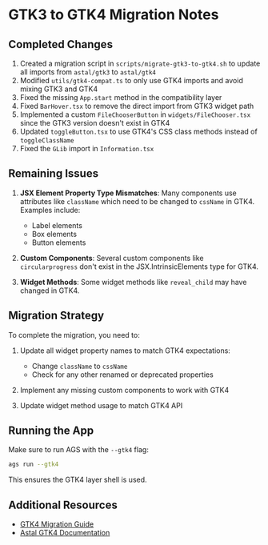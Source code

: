 # GTK3 to GTK4 Migration Notes

## Completed Changes

1. Created a migration script in `scripts/migrate-gtk3-to-gtk4.sh` to update all imports from `astal/gtk3` to `astal/gtk4`
2. Modified `utils/gtk4-compat.ts` to only use GTK4 imports and avoid mixing GTK3 and GTK4
3. Fixed the missing `App.start` method in the compatibility layer
4. Fixed `BarHover.tsx` to remove the direct import from GTK3 widget path
5. Implemented a custom `FileChooserButton` in `widgets/FileChooser.tsx` since the GTK3 version doesn't exist in GTK4
6. Updated `toggleButton.tsx` to use GTK4's CSS class methods instead of `toggleClassName`
7. Fixed the `GLib` import in `Information.tsx`

## Remaining Issues

1. **JSX Element Property Type Mismatches**: Many components use attributes like `className` which need to be changed to `cssName` in GTK4. Examples include:
   - Label elements
   - Box elements
   - Button elements

2. **Custom Components**: Several custom components like `circularprogress` don't exist in the JSX.IntrinsicElements type for GTK4.

3. **Widget Methods**: Some widget methods like `reveal_child` may have changed in GTK4.

## Migration Strategy

To complete the migration, you need to:

1. Update all widget property names to match GTK4 expectations:
   - Change `className` to `cssName`
   - Check for any other renamed or deprecated properties

2. Implement any missing custom components to work with GTK4

3. Update widget method usage to match GTK4 API

## Running the App

Make sure to run AGS with the `--gtk4` flag:

```bash
ags run --gtk4
```

This ensures the GTK4 layer shell is used.

## Additional Resources

- [GTK4 Migration Guide](https://docs.gtk.org/gtk4/migrating-3to4.html)
- [Astal GTK4 Documentation](https://aylur.github.io/astal/guide/typescript/widget)
